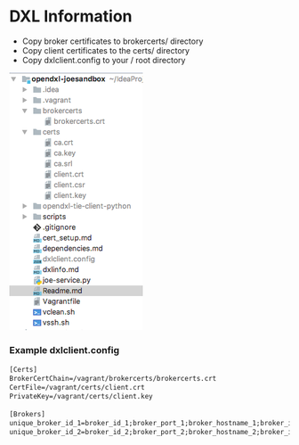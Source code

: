 # DXL Information

* Copy broker certificates to brokercerts/ directory
* Copy client certificates to the certs/ directory
* Copy dxlclient.config to your / root directory

![File Structure](images/directorystruct.png)

### Example dxlclient.config
```
[Certs]
BrokerCertChain=/vagrant/brokercerts/brokercerts.crt
CertFile=/vagrant/certs/client.crt
PrivateKey=/vagrant/certs/client.key

[Brokers]
unique_broker_id_1=broker_id_1;broker_port_1;broker_hostname_1;broker_ip_1
unique_broker_id_2=broker_id_2;broker_port_2;broker_hostname_2;broker_ip_2
```